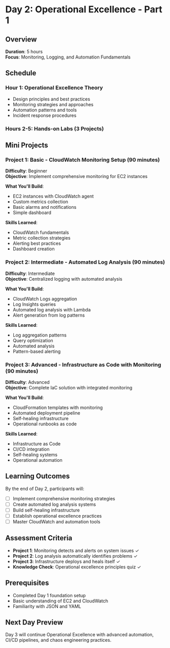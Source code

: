 # Day 2: Operational Excellence - Part 1

## Overview
**Duration**: 5 hours  
**Focus**: Monitoring, Logging, and Automation Fundamentals

## Schedule

### Hour 1: Operational Excellence Theory
- Design principles and best practices
- Monitoring strategies and approaches
- Automation patterns and tools
- Incident response procedures

### Hours 2-5: Hands-on Labs (3 Projects)

## Mini Projects

### Project 1: Basic - CloudWatch Monitoring Setup (90 minutes)
**Difficulty**: Beginner  
**Objective**: Implement comprehensive monitoring for EC2 instances

**What You'll Build**:
- EC2 instances with CloudWatch agent
- Custom metrics collection
- Basic alarms and notifications
- Simple dashboard

**Skills Learned**:
- CloudWatch fundamentals
- Metric collection strategies
- Alerting best practices
- Dashboard creation

### Project 2: Intermediate - Automated Log Analysis (90 minutes)
**Difficulty**: Intermediate  
**Objective**: Centralized logging with automated analysis

**What You'll Build**:
- CloudWatch Logs aggregation
- Log Insights queries
- Automated log analysis with Lambda
- Alert generation from log patterns

**Skills Learned**:
- Log aggregation patterns
- Query optimization
- Automated analysis
- Pattern-based alerting

### Project 3: Advanced - Infrastructure as Code with Monitoring (90 minutes)
**Difficulty**: Advanced  
**Objective**: Complete IaC solution with integrated monitoring

**What You'll Build**:
- CloudFormation templates with monitoring
- Automated deployment pipeline
- Self-healing infrastructure
- Operational runbooks as code

**Skills Learned**:
- Infrastructure as Code
- CI/CD integration
- Self-healing systems
- Operational automation

## Learning Outcomes
By the end of Day 2, participants will:
- [ ] Implement comprehensive monitoring strategies
- [ ] Create automated log analysis systems
- [ ] Build self-healing infrastructure
- [ ] Establish operational excellence practices
- [ ] Master CloudWatch and automation tools

## Assessment Criteria
- **Project 1**: Monitoring detects and alerts on system issues ✓
- **Project 2**: Log analysis automatically identifies problems ✓
- **Project 3**: Infrastructure deploys and heals itself ✓
- **Knowledge Check**: Operational excellence principles quiz ✓

## Prerequisites
- Completed Day 1 foundation setup
- Basic understanding of EC2 and CloudWatch
- Familiarity with JSON and YAML

## Next Day Preview
Day 3 will continue Operational Excellence with advanced automation, CI/CD pipelines, and chaos engineering practices.
